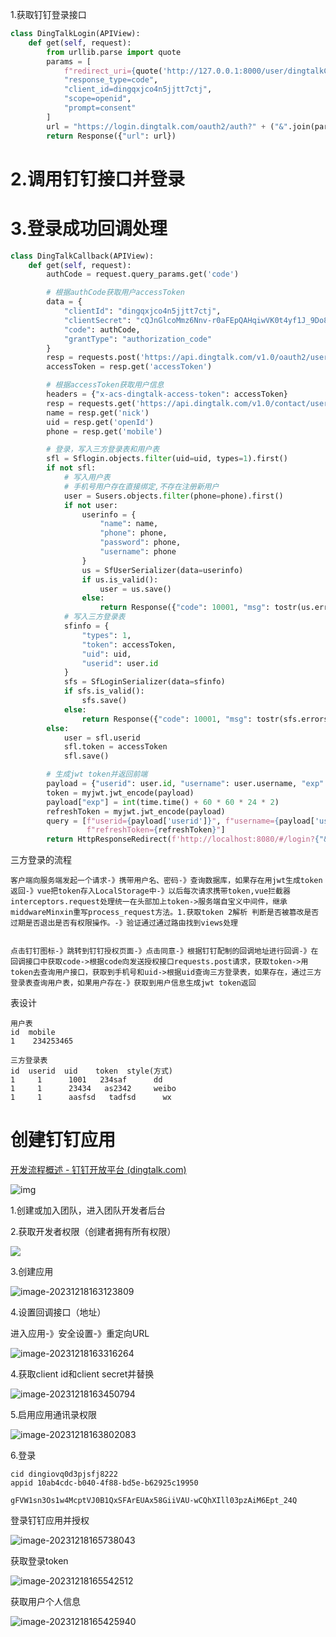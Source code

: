 1.获取钉钉登录接口

```python
class DingTalkLogin(APIView):
    def get(self, request):
        from urllib.parse import quote
        params = [
            f"redirect_uri={quote('http://127.0.0.1:8000/user/dingtalkCallback/')}",
            "response_type=code",
            "client_id=dingqxjco4n5jjtt7ctj",
            "scope=openid",
            "prompt=consent"
        ]
        url = "https://login.dingtalk.com/oauth2/auth?" + ("&".join(params))
        return Response({"url": url})

```

# 2.调用钉钉接口并登录

# 3.登录成功回调处理

```python
class DingTalkCallback(APIView):
    def get(self, request):
        authCode = request.query_params.get('code')

        # 根据authCode获取用户accessToken
        data = {
            "clientId": "dingqxjco4n5jjtt7ctj",
            "clientSecret": "cQJnGlcoMmz6Nnv-r0aFEpQAHqiwVK0t4yf1J_9Do8jQP1AV81iVT2M3GXHWLy53",
            "code": authCode,
            "grantType": "authorization_code"
        }
        resp = requests.post('https://api.dingtalk.com/v1.0/oauth2/userAccessToken', json=data).json()
        accessToken = resp.get('accessToken')

        # 根据accessToken获取用户信息
        headers = {"x-acs-dingtalk-access-token": accessToken}
        resp = requests.get('https://api.dingtalk.com/v1.0/contact/users/me', headers=headers).json()
        name = resp.get('nick')
        uid = resp.get('openId')
        phone = resp.get('mobile')

        # 登录，写入三方登录表和用户表
        sfl = Sflogin.objects.filter(uid=uid, types=1).first()
        if not sfl:
            # 写入用户表
            # 手机号用户存在直接绑定,不存在注册新用户
            user = Susers.objects.filter(phone=phone).first()
            if not user:
                userinfo = {
                    "name": name,
                    "phone": phone,
                    "password": phone,
                    "username": phone
                }
                us = SfUserSerializer(data=userinfo)
                if us.is_valid():
                    user = us.save()
                else:
                    return Response({"code": 10001, "msg": tostr(us.errors)})
            # 写入三方登录表
            sfinfo = {
                "types": 1,
                "token": accessToken,
                "uid": uid,
                "userid": user.id
            }
            sfs = SfLoginSerializer(data=sfinfo)
            if sfs.is_valid():
                sfs.save()
            else:
                return Response({"code": 10001, "msg": tostr(sfs.errors)})
        else:
            user = sfl.userid
            sfl.token = accessToken
            sfl.save()

        # 生成jwt token并返回前端
        payload = {"userid": user.id, "username": user.username, "exp": int(time.time()) + 60 * 60 * 2}
        token = myjwt.jwt_encode(payload)
        payload["exp"] = int(time.time() + 60 * 60 * 24 * 2)
        refreshToken = myjwt.jwt_encode(payload)
        query = [f"userid={payload['userid']}", f"username={payload['username']}", f"token={token}",
                 f"refreshToken={refreshToken}"]
        return HttpResponseRedirect(f'http://localhost:8080/#/login?{"&".join(query)}')
```

三方登录的流程

~~~
客户端向服务端发起一个请求-》携带用户名、密码-》查询数据库，如果存在用jwt生成token返回-》vue把token存入LocalStorage中-》以后每次请求携带token,vue拦截器interceptors.request处理统一在头部加上token->服务端自宝义中间件，继承middwareMinxin重写process_request方法。1.获取token 2解析 判断是否被篡改是否过期是否退出是否有权限操作。-》验证通过通过路由找到views处理


点击钉钉图标-》跳转到钉钉授权页面-》点击同意-》根据钉钉配制的回调地址进行回调-》在回调接口中获取code->根据code向发送授权接口requests.post请求，获取token->用token去查询用户接口，获取到手机号和uid->根据uid查询三方登录表，如果存在，通过三方登录表查询用户表，如果用户存在-》获取到用户信息生成jwt token返回
~~~

表设计

~~~
用户表
id  mobile  
1    234253465

三方登录表
id  userid  uid    token  style(方式)
1     1      1001   234saf      dd
1     1      23434   as2342     weibo
1     1      aasfsd   tadfsd      wx

~~~



# 创建钉钉应用

 [开发流程概述 - 钉钉开放平台 (dingtalk.com)](https://open.dingtalk.com/document/orgapp/overview-of-development-process)

![img](https://help-static-aliyun-doc.aliyuncs.com/assets/img/zh-CN/2622096961/p725491.png)

1.创建或加入团队，进入团队开发者后台

2.获取开发者权限（创建者拥有所有权限）

![](image/微信图片_20231218161502.png)

3.创建应用

![image-20231218163123809](image/image-20231218163123809.png)

4.设置回调接口（地址）

进入应用-》安全设置-》重定向URL

![image-20231218163316264](image/image-20231218163316264.png)

4.获取client id和client secret并替换

![image-20231218163450794](image/image-20231218163450794.png)

5.启用应用通讯录权限

![image-20231218163802083](image/image-20231218163802083.png)

6.登录

~~~
cid dingiovq0d3pjsfj8222
appid 10ab4cdc-b040-4f88-bd5e-b62925c19950

gFVW1sn3Os1w4McptVJ0B1QxSFArEUAx58GiiVAU-wCQhXIll03pzAiM6Ept_24Q
~~~



登录钉钉应用并授权

![image-20231218165738043](image/image-20231218165738043.png)



获取登录token

![image-20231218165542512](image/image-20231218165542512.png)



获取用户个人信息

![image-20231218165425940](image/image-20231218165425940.png)